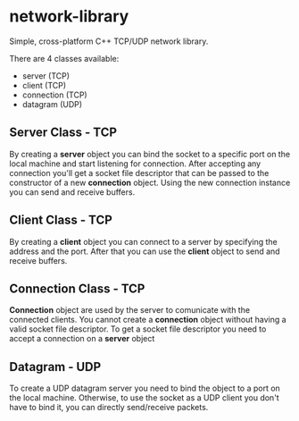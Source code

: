 # network-library
Simple, cross-platform C++ TCP/UDP network library.

There are 4 classes available:
  - server (TCP)
  - client (TCP)
  - connection (TCP)
  - datagram (UDP)

## Server Class - TCP

By creating a **server** object you can bind the socket to a specific port on the local machine and start listening for connection.
After accepting any connection you'll get a socket file descriptor that can be passed to the constructor of a new **connection** object.
Using the new connection instance you can send and receive buffers.

## Client Class - TCP

By creating a **client** object you can connect to a server by specifying the address and the port. After that you can use the **client** object to send and receive buffers.

## Connection Class - TCP

**Connection** object are used by the server to comunicate with the connected clients.
You cannot create a **connection** object without having a valid socket file descriptor.
To get a socket file descriptor you need to accept a connection on a **server** object

## Datagram - UDP

To create a UDP datagram server you need to bind the object to a port on the local machine.
Otherwise, to use the socket as a UDP client you don't have to bind it, you can directly send/receive packets.
